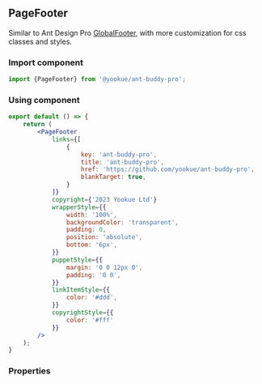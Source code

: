 ## PageFooter

Similar to Ant Design Pro [GlobalFooter](https://github.com/ant-design/pro-components/blob/master/packages/layout/src/components/GlobalFooter/index.tsx), with more customization for css classes and styles.

### Import component

```jsx | pure
import {PageFooter} from '@yookue/ant-buddy-pro';
```

### Using component

```jsx | pure
export default () => {
    return (
        <PageFooter
            links={[
                {
                    key: 'ant-buddy-pro',
                    title: 'ant-buddy-pro',
                    href: 'https://github.com/yookue/ant-buddy-pro',
                    blankTarget: true,
                }
            ]}
            copyright={'2023 Yookue Ltd'}
            wrapperStyle={{
                width: '100%',
                backgroundColor: 'transparent',
                padding: 0,
                position: 'absolute',
                bottom: '6px',
            }}
            puppetStyle={{
                margin: '0 0 12px 0',
                padding: '0 0',
            }}
            linkItemStyle={{
                color: '#ddd',
            }}
            copyrightStyle={{
                color: '#fff'
            }}
        />
    );
}
```

### Properties

<API src="@/layout/PageFooter/index.tsx" hideTitle></API>
